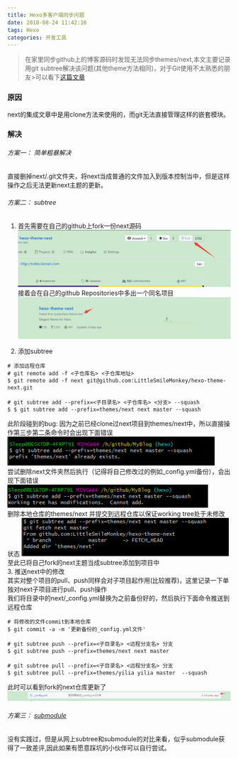 ```yaml
---
title: Hexo多客户端同步问题
date: 2018-08-24 11:42:16
tags: Hexo
categories: 开发工具
---
```

>在家里同步github上的博客源码时发现无法同步themes/next,本文主要记录用git subtree解决该问题(其他theme方法相同)，对于Git使用不太熟悉的朋友>可以看下[这篇文章 ][5421a066]

  [5421a066]: http://iissnan.com/progit/ "Pro Git"
### 原因  
next的集成文章中是用clone方法来使用的，而git无法直接管理这样的嵌套模块。  
<!-- more -->
### 解决
######  方案一： 简单粗暴解决 
  直接删掉next/.git文件夹，将next当成普通的文件加入到版本控制当中，但是这样操作之后无法更新next主题的更新。
######  方案二： subtree
1. 首先需要在自己的github上fork一份next源码  
  ![fork源码](\images\Hexo多客户端同步问题\1.png)  
  接着会在自己的github Repositories中多出一个同名项目    
  ![自己仓库](\images\Hexo多客户端同步问题\2.png)  

2. 添加subtree  
  ``` 
  # 添加远程仓库 
  # git remote add -f <子仓库名> <子仓库地址>
  $ git remote add -f next git@github.com:LittleSmileMonkey/hexo-theme-next.git
  
  # git subtree add --prefix=<子目录名> <子仓库名> <分支> --squash
  $ $ git subtree add --prefix=themes/next next master --squash
  ```
  此阶段碰到的bug:
  因为之前已经clone过next项目到themes/next中，所以直接操作第三步第二条命令时会出现下面错误  
  ![subtree add 报错](\images\Hexo多客户端同步问题\3.png)  
  尝试删除next文件夹然后执行（记得将自己修改过的例如_config.yml备份），会出现下面错误  
  ![删除next后报错](\images\Hexo多客户端同步问题\4.png)  
  删除本地仓库的themes/next 并提交到远程仓库以保证working tree处于未修改状态
  ![完成](\images\Hexo多客户端同步问题\5.png)
  至此已将自己fork的next主题当成subtree添加到项目中  
3. 推送next中的修改  
  其实对整个项目的pull、push同样会对子项目起作用(比较推荐)，这里记录一下单独对next子项目进行pull、push操作  
  我们将目录中的next/_config.yml替换为之前备份好的，然后执行下面命令推送到远程仓库
  ```
  # 将修改的文件commit到本地仓库
  $ git commit -a -m '更新备份的_config.yml文件'
  
  # git subtree push --prefix=<子目录名> <远程分支名> 分支
  $ git subtree push --prefix=themes/next next master  
  
  # git subtree pull --prefix=<子目录名> <远程分支名> 分支
  $ git subtree pull --prefix=themes/yilia yilia master  --squash
  ```
  此时可以看到fork的next仓库更新了  
  ![更新完成](\images\Hexo多客户端同步问题\6.png) 
   
######  方案三： [submodule][76531f62] 
没有实践过，但是从网上subtree和submodule的对比来看，似乎submodule获得了一致差评,因此如果有愿意踩坑的小伙伴可以自行尝试。

[76531f62]: https://git-scm.com/book/zh/v2/Git-%E5%B7%A5%E5%85%B7-%E5%AD%90%E6%A8%A1%E5%9D%97 "submodule"
